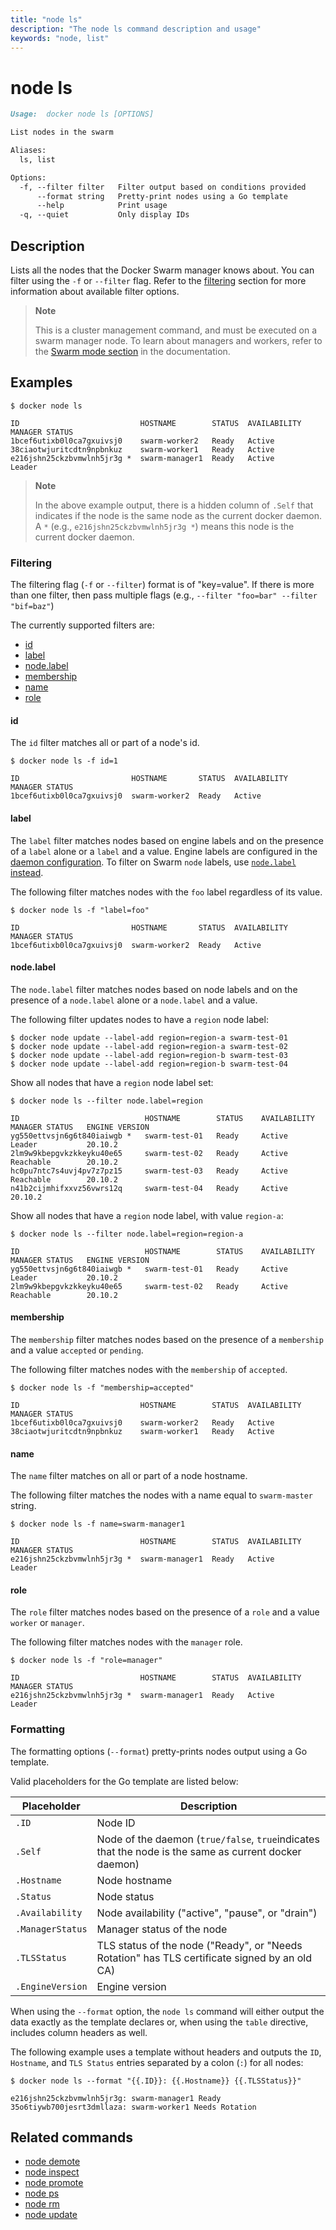 ```yaml
---
title: "node ls"
description: "The node ls command description and usage"
keywords: "node, list"
---
```


# node ls

```markdown
Usage:  docker node ls [OPTIONS]

List nodes in the swarm

Aliases:
  ls, list

Options:
  -f, --filter filter   Filter output based on conditions provided
      --format string   Pretty-print nodes using a Go template
      --help            Print usage
  -q, --quiet           Only display IDs
```

## Description

Lists all the nodes that the Docker Swarm manager knows about. You can filter
using the `-f` or `--filter` flag. Refer to the [filtering](#filtering) section
for more information about available filter options.

> **Note**
>
> This is a cluster management command, and must be executed on a swarm
> manager node. To learn about managers and workers, refer to the
> [Swarm mode section](https://docs.docker.com/engine/swarm/) in the
> documentation.

## Examples

```console
$ docker node ls

ID                           HOSTNAME        STATUS  AVAILABILITY  MANAGER STATUS
1bcef6utixb0l0ca7gxuivsj0    swarm-worker2   Ready   Active
38ciaotwjuritcdtn9npbnkuz    swarm-worker1   Ready   Active
e216jshn25ckzbvmwlnh5jr3g *  swarm-manager1  Ready   Active        Leader
```

> **Note**
>
> In the above example output, there is a hidden column of `.Self` that indicates
> if the node is the same node as the current docker daemon. A `*` (e.g.,
> `e216jshn25ckzbvmwlnh5jr3g *`) means this node is the current docker daemon.


### Filtering

The filtering flag (`-f` or `--filter`) format is of "key=value". If there is more
than one filter, then pass multiple flags (e.g., `--filter "foo=bar" --filter "bif=baz"`)

The currently supported filters are:

* [id](#id)
* [label](#label)
* [node.label](#nodelabel)
* [membership](#membership)
* [name](#name)
* [role](#role)

#### id

The `id` filter matches all or part of a node's id.

```console
$ docker node ls -f id=1

ID                         HOSTNAME       STATUS  AVAILABILITY  MANAGER STATUS
1bcef6utixb0l0ca7gxuivsj0  swarm-worker2  Ready   Active
```

#### label

The `label` filter matches nodes based on engine labels and on the presence of a
`label` alone or a `label` and a value. Engine labels are configured in
the [daemon configuration](dockerd.md#daemon-configuration-file). To filter on
Swarm `node` labels, use [`node.label` instead](#nodelabel).

The following filter matches nodes with the `foo` label regardless of its value.

```console
$ docker node ls -f "label=foo"

ID                         HOSTNAME       STATUS  AVAILABILITY  MANAGER STATUS
1bcef6utixb0l0ca7gxuivsj0  swarm-worker2  Ready   Active
```

#### node.label

The `node.label` filter matches nodes based on node labels and on the presence
of a `node.label` alone or a `node.label` and a value.

The following filter updates nodes to have a `region` node label:

```console
$ docker node update --label-add region=region-a swarm-test-01
$ docker node update --label-add region=region-a swarm-test-02
$ docker node update --label-add region=region-b swarm-test-03
$ docker node update --label-add region=region-b swarm-test-04
```

Show all nodes that have a `region` node label set:

```console
$ docker node ls --filter node.label=region

ID                            HOSTNAME        STATUS    AVAILABILITY   MANAGER STATUS   ENGINE VERSION
yg550ettvsjn6g6t840iaiwgb *   swarm-test-01   Ready     Active         Leader           20.10.2
2lm9w9kbepgvkzkkeyku40e65     swarm-test-02   Ready     Active         Reachable        20.10.2
hc0pu7ntc7s4uvj4pv7z7pz15     swarm-test-03   Ready     Active         Reachable        20.10.2
n41b2cijmhifxxvz56vwrs12q     swarm-test-04   Ready     Active                          20.10.2
```

Show all nodes that have a `region` node label, with value `region-a`:

```console
$ docker node ls --filter node.label=region=region-a

ID                            HOSTNAME        STATUS    AVAILABILITY   MANAGER STATUS   ENGINE VERSION
yg550ettvsjn6g6t840iaiwgb *   swarm-test-01   Ready     Active         Leader           20.10.2
2lm9w9kbepgvkzkkeyku40e65     swarm-test-02   Ready     Active         Reachable        20.10.2
```

#### membership

The `membership` filter matches nodes based on the presence of a `membership` and a value
`accepted` or `pending`.

The following filter matches nodes with the `membership` of `accepted`.

```console
$ docker node ls -f "membership=accepted"

ID                           HOSTNAME        STATUS  AVAILABILITY  MANAGER STATUS
1bcef6utixb0l0ca7gxuivsj0    swarm-worker2   Ready   Active
38ciaotwjuritcdtn9npbnkuz    swarm-worker1   Ready   Active
```

#### name

The `name` filter matches on all or part of a node hostname.

The following filter matches the nodes with a name equal to `swarm-master` string.

```console
$ docker node ls -f name=swarm-manager1

ID                           HOSTNAME        STATUS  AVAILABILITY  MANAGER STATUS
e216jshn25ckzbvmwlnh5jr3g *  swarm-manager1  Ready   Active        Leader
```

#### role

The `role` filter matches nodes based on the presence of a `role` and a value `worker` or `manager`.

The following filter matches nodes with the `manager` role.

```console
$ docker node ls -f "role=manager"

ID                           HOSTNAME        STATUS  AVAILABILITY  MANAGER STATUS
e216jshn25ckzbvmwlnh5jr3g *  swarm-manager1  Ready   Active        Leader
```

### Formatting

The formatting options (`--format`) pretty-prints nodes output
using a Go template.

Valid placeholders for the Go template are listed below:

Placeholder      | Description
-----------------|------------------------------------------------------------------------------------------
`.ID`            | Node ID
`.Self`          | Node of the daemon (`true/false`, `true`indicates that the node is the same as current docker daemon)
`.Hostname`      | Node hostname
`.Status`        | Node status
`.Availability`  | Node availability ("active", "pause", or "drain")
`.ManagerStatus` | Manager status of the node
`.TLSStatus`     | TLS status of the node ("Ready", or "Needs Rotation" has TLS certificate signed by an old CA)
`.EngineVersion` | Engine version

When using the `--format` option, the `node ls` command will either
output the data exactly as the template declares or, when using the
`table` directive, includes column headers as well.

The following example uses a template without headers and outputs the
`ID`, `Hostname`, and `TLS Status` entries separated by a colon (`:`) for all
nodes:

```console
$ docker node ls --format "{{.ID}}: {{.Hostname}} {{.TLSStatus}}"

e216jshn25ckzbvmwlnh5jr3g: swarm-manager1 Ready
35o6tiywb700jesrt3dmllaza: swarm-worker1 Needs Rotation
```


## Related commands

* [node demote](node_demote.md)
* [node inspect](node_inspect.md)
* [node promote](node_promote.md)
* [node ps](node_ps.md)
* [node rm](node_rm.md)
* [node update](node_update.md)
